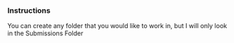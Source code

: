 ###  Instructions
You can create any folder that you would like to work in, but I will only look in the Submissions Folder
